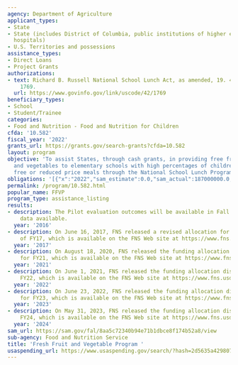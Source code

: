 ```yaml
---
agency: Department of Agriculture
applicant_types:
- State
- State (includes District of Columbia, public institutions of higher education and
  hospitals)
- U.S. Territories and possessions
assistance_types:
- Direct Loans
- Project Grants
authorizations:
- text: Richard B. Russell National School Lunch Act, as amended, 19. 42 U.S.C. &sect;
    1769.
  url: https://www.govinfo.gov/link/uscode/42/1769
beneficiary_types:
- School
- Student/Trainee
categories:
- Food and Nutrition - Food and Nutrition for Children
cfda: '10.582'
fiscal_year: '2022'
grants_url: https://grants.gov/search-grants?cfda=10.582
layout: program
objective: 'To assist States, through cash grants, in providing free fresh fruits
  and vegetables to elementary schools with high percentages of children who receive
  free or reduced price meals through the National School Lunch Program. '
obligations: '[{"x":"2022","sam_estimate":0.0,"sam_actual":187000000.0,"usa_spending_actual":165586481.4},{"x":"2023","sam_estimate":238000000.0,"sam_actual":0.0,"usa_spending_actual":189205390.52},{"x":"2024","sam_estimate":252600000.0,"sam_actual":0.0,"usa_spending_actual":216533950.65}]'
permalink: /program/10.582.html
popular_name: FFVP
program_type: assistance_listing
results:
- description: The Pilot evaluation outcomes will be available in Fall 2016. No current
    data available.
  year: '2016'
- description: On June 16, 2017, FNS released a revised allocation for the remainder
    of FY17, which is available on the FNS Web site at https://www.fns.usda.gov/ffvp-revised-fy-2017-funding-allocation-and-fy-2018-funding-allocation.
  year: '2017'
- description: On August 18, 2020, FNS released the funding allocation distribution
    for FY21, which is available on the FNS Web site at https://www.fns.usda.gov/ffvp/allocation-funds-fy-2021.
  year: '2021'
- description: On June 1, 2021, FNS released the funding allocation distribution for
    FY22, which is available on the FNS Web site at https://www.fns.usda.gov/cn/sp-14-2021.
  year: '2022'
- description: On June 23, 2022, FNS released the funding allocation distribution
    for FY23, which is available on the FNS Web site at https://www.fns.usda.gov/ffvp/allocation-funds-fy-2023.
  year: '2023'
- description: On May 31, 2023, FNS released the funding allocation distribution for
    FY24, which is available on the FNS Web site at https://www.fns.usda.gov/ffvp/allocation-funds-fiscal-year-2024
  year: '2024'
sam_url: https://sam.gov/fal/8aa5c72340b94e71b1dbce8f174b52a8/view
sub-agency: Food and Nutrition Service
title: 'Fresh Fruit and Vegetable Program '
usaspending_url: https://www.usaspending.gov/search/?hash=2d5635a429807dec925c04814427a64a
---
```

